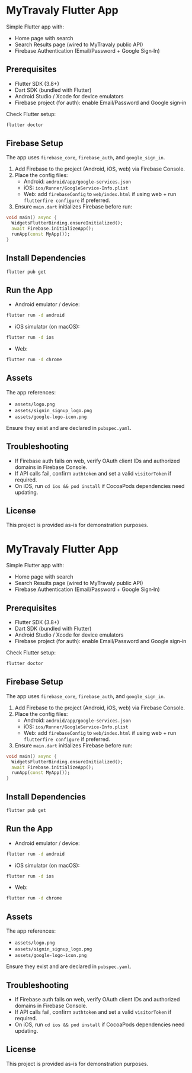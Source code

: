 # MyTravaly Flutter App

Simple Flutter app with:
- Home page with search
- Search Results page (wired to MyTravaly public API)
- Firebase Authentication (Email/Password + Google Sign‑In)

## Prerequisites
- Flutter SDK (3.8+)
- Dart SDK (bundled with Flutter)
- Android Studio / Xcode for device emulators
- Firebase project (for auth): enable Email/Password and Google sign‑in

Check Flutter setup:
```bash
flutter doctor
```

## Firebase Setup
The app uses `firebase_core`, `firebase_auth`, and `google_sign_in`.

1) Add Firebase to the project (Android, iOS, web) via Firebase Console.
2) Place the config files:
   - Android: `android/app/google-services.json`
   - iOS: `ios/Runner/GoogleService-Info.plist`
   - Web: add `firebaseConfig` to `web/index.html` if using web + run `flutterfire configure` if preferred.
3) Ensure `main.dart` initializes Firebase before run:

```dart
void main() async {
  WidgetsFlutterBinding.ensureInitialized();
  await Firebase.initializeApp();
  runApp(const MyApp());
}
```

## Install Dependencies
```bash
flutter pub get
```

## Run the App
- Android emulator / device:
```bash
flutter run -d android
```

- iOS simulator (on macOS):
```bash
flutter run -d ios
```

- Web:
```bash
flutter run -d chrome
```

## Assets
The app references:
- `assets/logo.png`
- `assets/signin_signup_logo.png`
- `assets/google-logo-icon.png`

Ensure they exist and are declared in `pubspec.yaml`.

## Troubleshooting
- If Firebase auth fails on web, verify OAuth client IDs and authorized domains in Firebase Console.
- If API calls fail, confirm `authtoken` and set a valid `visitorToken` if required.
- On iOS, run `cd ios && pod install` if CocoaPods dependencies need updating.

## License
This project is provided as-is for demonstration purposes.
# MyTravaly Flutter App

Simple Flutter app with:
- Home page with search
- Search Results page (wired to MyTravaly public API)
- Firebase Authentication (Email/Password + Google Sign‑In)

## Prerequisites
- Flutter SDK (3.8+)
- Dart SDK (bundled with Flutter)
- Android Studio / Xcode for device emulators
- Firebase project (for auth): enable Email/Password and Google sign‑in

Check Flutter setup:
```bash
flutter doctor
```

## Firebase Setup
The app uses `firebase_core`, `firebase_auth`, and `google_sign_in`.

1) Add Firebase to the project (Android, iOS, web) via Firebase Console.
2) Place the config files:
   - Android: `android/app/google-services.json`
   - iOS: `ios/Runner/GoogleService-Info.plist`
   - Web: add `firebaseConfig` to `web/index.html` if using web + run `flutterfire configure` if preferred.
3) Ensure `main.dart` initializes Firebase before run:

```dart
void main() async {
  WidgetsFlutterBinding.ensureInitialized();
  await Firebase.initializeApp();
  runApp(const MyApp());
}
```

## Install Dependencies
```bash
flutter pub get
```

## Run the App
- Android emulator / device:
```bash
flutter run -d android
```

- iOS simulator (on macOS):
```bash
flutter run -d ios
```

- Web:
```bash
flutter run -d chrome
```

## Assets
The app references:
- `assets/logo.png`
- `assets/signin_signup_logo.png`
- `assets/google-logo-icon.png`

Ensure they exist and are declared in `pubspec.yaml`.

## Troubleshooting
- If Firebase auth fails on web, verify OAuth client IDs and authorized domains in Firebase Console.
- If API calls fail, confirm `authtoken` and set a valid `visitorToken` if required.
- On iOS, run `cd ios && pod install` if CocoaPods dependencies need updating.

## License
This project is provided as-is for demonstration purposes.
